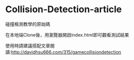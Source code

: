 # Collision-Detection-article
碰撞檢測教學的原始碼

在本地端Clone後，用瀏覽器開啟index.html即可觀看測試結果

使用時請建議搭配文章閱讀:http://davidhsu666.com/315/gamecollisiondetection
